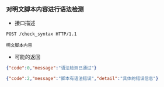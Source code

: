 ### 对明文脚本内容进行语法检测

- 接口描述

```
POST /check_syntax HTTP/1.1

明文脚本内容
```

- 可能的返回

```json
{"code":0,"message":"语法检测已通过"}
```
```json
{"code":2,"message":"脚本有语法错误","detail":"具体的错误信息"}
```
